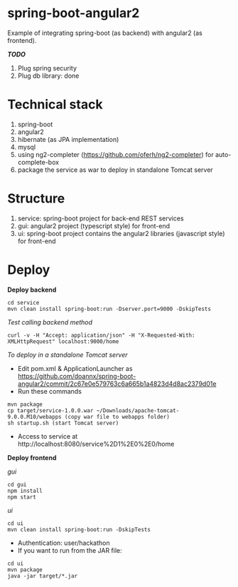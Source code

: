 # spring-boot-angular2
Example of integrating spring-boot (as backend) with angular2 (as frontend).

**_TODO_**

1. Plug spring security
2. Plug db library: done

# Technical stack

1. spring-boot
2. angular2
3. hibernate (as JPA implementation)
4. mysql
5. using ng2-completer (https://github.com/oferh/ng2-completer) for auto-complete-box
6. package the service as war to deploy in standalone Tomcat server

# Structure

1. service: spring-boot project for back-end REST services
2. gui: angular2 project (typescript style) for front-end
3. ui: spring-boot project contains the angular2 libraries (javascript style) for front-end 

# Deploy

**Deploy backend**
```
cd service
mvn clean install spring-boot:run -Dserver.port=9000 -DskipTests
```
_Test calling backend method_
```
curl -v -H "Accept: application/json" -H "X-Requested-With: XMLHttpRequest" localhost:9000/home
```

_To deploy in a standalone Tomcat server_

- Edit pom.xml & ApplicationLauncher as https://github.com/doannx/spring-boot-angular2/commit/2c67e0e579763c6a665b1a4823d4d8ac2379d01e
- Run these commands
```
mvn package
cp target/service-1.0.0.war ~/Downloads/apache-tomcat-9.0.0.M10/webapps (copy war file to webapps folder)
sh startup.sh (start Tomcat server)
```
- Access to service at http://localhost:8080/service%2D1%2E0%2E0/home

**Deploy frontend**

_gui_
```
cd gui
npm install
npm start
```
_ui_
```
cd ui
mvn clean install spring-boot:run -DskipTests
```
- Authentication: user/hackathon
- If you want to run from the JAR file:
```
cd ui
mvn package
java -jar target/*.jar
```
